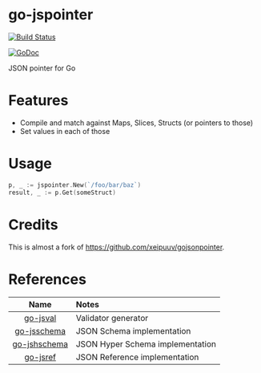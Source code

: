 # go-jspointer

[![Build Status](https://travis-ci.org/lestrrat/go-jspointer.svg?branch=master)](https://travis-ci.org/lestrrat/go-jspointer)

[![GoDoc](https://godoc.org/github.com/lestrrat/go-jspointer?status.svg)](https://godoc.org/github.com/lestrrat/go-jspointer)

JSON pointer for Go

# Features

* Compile and match against Maps, Slices, Structs (or pointers to those)
* Set values in each of those

# Usage

```go
p, _ := jspointer.New(`/foo/bar/baz`)
result, _ := p.Get(someStruct)
```

# Credits

This is almost a fork of https://github.com/xeipuuv/gojsonpointer.

# References

| Name                                                     | Notes                            |
|:--------------------------------------------------------:|:---------------------------------|
| [go-jsval](https://github.com/lestrrat/go-jsval)         | Validator generator              |
| [go-jsschema](https://github.com/lestrrat/go-jsschema)   | JSON Schema implementation       |
| [go-jshschema](https://github.com/lestrrat/go-jshschema) | JSON Hyper Schema implementation |
| [go-jsref](https://github.com/lestrrat/go-jsref)         | JSON Reference implementation    |


